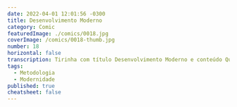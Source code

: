 ```yaml
---
date: 2022-04-01 12:01:56 -0300
title: Desenvolvimento Moderno
category: Comic
featuredImage: ./comics/0018.jpg
coverImage: /comics/0018-thumb.jpg
number: 18
horizontal: false
transcription: Tirinha com título Desenvolvimento Moderno e conteúdo Quadro 1. Sophie e Afonso conversando no escritório Afonso fala "Aquele projeto grande que estavamos planejando, temos todos os passos para execução dele". Quadro 2. Sophie fala "Não seria melhor integrar o cliente no processo e ajustando com os retornos dos progressos?". Quadro 3. Afonso fala "Parece uma boa, mas vamos fazer do jeito mais tradicional, dá certo na engenheria civil".
tags:
  - Metodologia
  - Modernidade
published: true
cheatsheet: false
---
```


